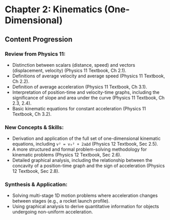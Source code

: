 # Chapter 2: Kinematics (One-Dimensional)

## Content Progression

### Review from Physics 11:

- Distinction between scalars (distance, speed) and vectors (displacement, velocity) (Physics 11 Textbook, Ch 2.1).
- Definitions of average velocity and average speed (Physics 11 Textbook, Ch 2.2).
- Definition of average acceleration (Physics 11 Textbook, Ch 3.1).
- Interpretation of position-time and velocity-time graphs, including the significance of slope and area under the curve (Physics 11 Textbook, Ch 2.3, 2.4).
- Basic kinematic equations for constant acceleration (Physics 11 Textbook, Ch 3.2).

### New Concepts & Skills:

- Derivation and application of the full set of one-dimensional kinematic equations, including `v² = v₀² + 2aΔd` (Physics 12 Textbook, Sec 2.5).
- A more structured and formal problem-solving methodology for kinematic problems (Physics 12 Textbook, Sec 2.6).
- Detailed graphical analysis, including the relationship between the concavity of a position-time graph and the sign of acceleration (Physics 12 Textbook, Sec 2.8).

### Synthesis & Application:

- Solving multi-stage 1D motion problems where acceleration changes between stages (e.g., a rocket launch profile).
- Using graphical analysis to derive quantitative information for objects undergoing non-uniform acceleration.

